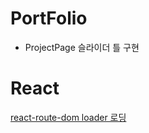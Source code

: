 
# PortFolio
- ProjectPage 슬라이더 틀 구현


# React 
[react-route-dom loader 로딩](https://github.com/dnrgus1127/TIL/blob/main/React/Rrd-%EB%A1%9C%EB%94%A9%20%EA%B8%B0%EB%8A%A5.md)
